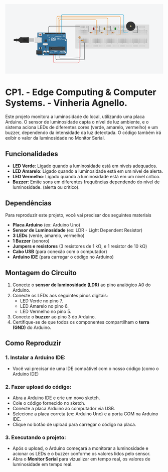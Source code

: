 ![CP1 Vinheria Agnello](Vinheria%20agnello.png)

# CP1. - Edge Computing & Computer Systems. - Vinheria Agnello.

Este projeto monitora a luminosidade do local, utilizando uma placa Arduino. O sensor de luminosidade capta o nível de luz ambiente, e o sistema aciona LEDs de diferentes cores (verde, amarelo, vermelho) e um buzzer, dependendo da intensidade da luz detectada. O código também irá exibir o valor da luminosidade no Monitor Serial.

## Funcionalidades

- **LED Verde**: Ligado quando a luminosidade está em níveis adequados.
- **LED Amarelo**: Ligado quando a luminosidade está em um nível de alerta.
- **LED Vermelho**: Ligado quando a luminosidade está em um nível crítico.
- **Buzzer**: Emite sons em diferentes frequências dependendo do nível de luminosidade. (alerta ou crítico).

## Dependências

Para reproduzir este projeto, você vai precisar dos seguintes materiais

- **Placa Arduino** (ex: Arduino Uno)
- **Sensor de Luminosidade** (ex: LDR - Light Dependent Resistor)
- **3 LEDs** (verde, amarelo, vermelho)
- **1 Buzzer** (sonoro)
- **Jumpers e resistores** (3 resistores de 1 kΩ, e 1 resistor de 10 kΩ)
- **Cabo USB** (para conexão com o computador)
- **Arduino IDE** (para carregar o código no Arduino)

## Montagem do Circuito

1. Conecte o **sensor de luminosidade (LDR)** ao pino analógico A0 do Arduino.
2. Conecte os LEDs aos seguintes pinos digitais:
   - LED Verde no pino 7.
   - LED Amarelo no pino 6.
   - LED Vermelho no pino 5.
3. Conecte o **buzzer** ao pino 3 do Arduino.
4. Certifique-se de que todos os componentes compartilham o **terra (GND)** do Arduino.

## Como Reproduzir

### 1. Instalar a Arduino IDE:
- Você vai precisar de uma IDE compátivel com o nosso código (como o Arduino IDE)

### 2. Fazer upload do código:
- Abra a Arduino IDE e crie um novo sketch.
- Cole o código fornecido no sketch.
- Conecte a placa Arduino ao computador via USB.
- Selecione a placa correta (ex: Arduino Uno) e a porta COM na Arduino IDE.
- Clique no botão de upload para carregar o código na placa.

### 3. Executando o projeto:
- Após o upload, o Arduino começará a monitorar a luminosidade e acionar os LEDs e o buzzer conforme os valores lidos pelo sensor.
- Abra o **Monitor Serial** para vizualizar em tempo real, os valores de luminosidade em tempo real.